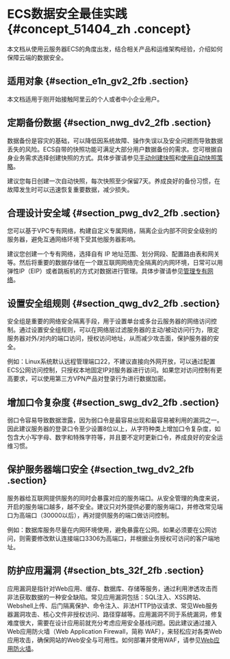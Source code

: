 # ECS数据安全最佳实践 {#concept_51404_zh .concept}

本文档从使用云服务器ECS的角度出发，结合相关产品和运维架构经验，介绍如何保障云端的数据安全。

## 适用对象 {#section_e1n_gv2_2fb .section}

本文档适用于刚开始接触阿里云的个人或者中小企业用户。

## 定期备份数据 {#section_nwg_dv2_2fb .section}

数据备份是容灾的基础，可以降低因系统故障、操作失误以及安全问题而导致数据丢失的风险。ECS自带的快照功能可满足大部分用户数据备份的需求。您可根据自身业务需求选择创建快照的方式。具体步骤请参见[手动创建快照](../../../../intl.zh-CN/快照/使用快照/创建快照.md#)和[使用自动快照策略](../../../../intl.zh-CN/快照/使用自动快照策略/执行或取消自动快照策略.md#)。

建议您每日创建一次自动快照，每次快照至少保留7天。养成良好的备份习惯，在故障发生时可以迅速恢复重要数据，减少损失。

## 合理设计安全域 {#section_pwg_dv2_2fb .section}

您可以基于VPC专有网络，构建自定义专属网络，隔离企业内部不同安全级别的服务器，避免互通网络环境下受其他服务器影响。

建议您创建一个专有网络，选择自有 IP 地址范围、划分网段、配置路由表和网关等。然后将重要的数据存储在一个跟互联网网络完全隔离的内网环境，日常可以用弹性IP（EIP）或者跳板机的方式对数据进行管理。具体步骤请参见[管理专有网络](../../../../intl.zh-CN/专有网络和交换机/管理专有网络/创建专有网络.md#)。

## 设置安全组规则 {#section_qwg_dv2_2fb .section}

安全组是重要的网络安全隔离手段，用于设置单台或多台云服务器的网络访问控制。通过设置安全组规则，可以在网络层过滤服务器的主动/被动访问行为，限定服务器对外/对内的端口访问，授权访问地址，从而减少攻击面，保护服务器的安全。

例如：Linux系统默认远程管理端口22，不建议直接向外网开放，可以通过配置ECS公网访问控制，只授权本地固定IP对服务器进行访问。如果您对访问控制有更高要求，可以使用第三方VPN产品对登录行为进行数据加密。

## 增加口令复杂度 {#section_swg_dv2_2fb .section}

弱口令容易导致数据泄露，因为弱口令是最容易出现和最容易被利用的漏洞之一。因此建议服务器的登录口令至少设置8位以上，从字符种类上增加口令复杂度，如包含大小写字母、数字和特殊字符等，并且要不定时更新口令，养成良好的安全运维习惯。

## 保护服务器端口安全 {#section_twg_dv2_2fb .section}

服务器给互联网提供服务的同时会暴露对应的服务端口。从安全管理的角度来说，开启的服务端口越多，越不安全。建议只对外提供必要的服务端口，并修改常见端口为高端口（30000以后），再对提供服务的端口做访问控制。

例如：数据库服务尽量在内网环境使用，避免暴露在公网。如果必须要在公网访问，则需要修改默认连接端口3306为高端口，并根据业务授权可访问的客户端地址。

## 防护应用漏洞 {#section_bts_32f_2fb .section}

应用漏洞是指针对Web应用、缓存、数据库、存储等服务，通过利用渗透攻击而非法获取数据的一种安全缺陷。常见应用漏洞包括：SQL注入、XSS跨站、Webshell上传、后门隔离保护、命令注入、非法HTTP协议请求、常见Web服务器漏洞攻击、核心文件非授权访问、路径穿越等。应用漏洞不同于系统漏洞，修复难度很大，需要在设计应用前就充分考虑应用安全基线问题。因此建议通过接入Web应用防火墙（Web Application Firewall，简称 WAF），来轻松应对各类Web应用攻击，确保网站的Web安全与可用性。如何部署并使用WAF，请参见[Web应用防火墙](../../../../intl.zh-CN/快速入门/WAF快速入门概览.md#)。


